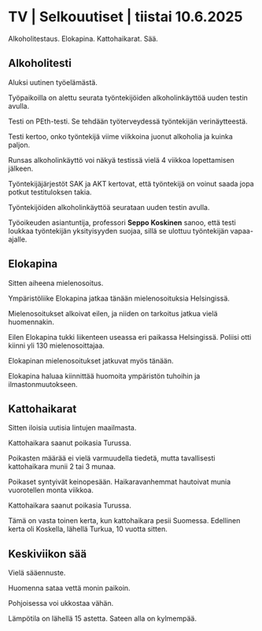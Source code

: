 # TV | Selkouutiset | tiistai 10.6.2025

Alkoholitestaus. Elokapina. Kattohaikarat. Sää.

## Alkoholitesti

Aluksi uutinen työelämästä.

Työpaikoilla on alettu seurata työntekijöiden alkoholinkäyttöä uuden testin avulla.

Testi on PEth-testi. Se tehdään työterveydessä työntekijän verinäytteestä.

Testi kertoo, onko työntekijä viime viikkoina juonut alkoholia ja kuinka paljon.

Runsas alkoholinkäyttö voi näkyä testissä vielä 4 viikkoa lopettamisen jälkeen.

Työntekijäjärjestöt SAK ja AKT kertovat, että työntekijä on voinut saada jopa potkut testituloksen takia.

Työntekijöiden alkoholinkäyttöä seurataan uuden testin avulla.

Työoikeuden asiantuntija, professori **Seppo Koskinen** sanoo, että testi loukkaa työntekijän yksityisyyden suojaa, sillä se ulottuu työntekijän vapaa-ajalle.

## Elokapina

Sitten aiheena mielenosoitus.

Ympäristöliike Elokapina jatkaa tänään mielenosoituksia Helsingissä.

Mielenosoitukset alkoivat eilen, ja niiden on tarkoitus jatkua vielä huomennakin.

Eilen Elokapina tukki liikenteen useassa eri paikassa Helsingissä. Poliisi otti kiinni yli 130 mielenosoittajaa.

Elokapinan mielenosoitukset jatkuvat myös tänään.

Elokapina haluaa kiinnittää huomoita ympäristön tuhoihin ja ilmastonmuutokseen.

## Kattohaikarat

Sitten iloisia uutisia lintujen maailmasta.

Kattohaikara saanut poikasia Turussa.

Poikasten määrää ei vielä varmuudella tiedetä, mutta tavallisesti kattohaikara munii 2 tai 3 munaa.

Poikaset syntyivät keinopesään. Haikaravanhemmat hautoivat munia vuorotellen monta viikkoa.

Kattohaikara saanut poikasia Turussa.

Tämä on vasta toinen kerta, kun kattohaikara pesii Suomessa. Edellinen kerta oli Koskella, lähellä Turkua, 10 vuotta sitten.

## Keskiviikon sää

Vielä sääennuste.

Huomenna sataa vettä monin paikoin.

Pohjoisessa voi ukkostaa vähän.

Lämpötila on lähellä 15 astetta. Sateen alla on kylmempää.
